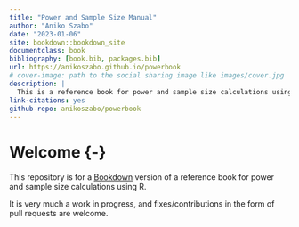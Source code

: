 ```yaml
--- 
title: "Power and Sample Size Manual"
author: "Aniko Szabo"
date: "2023-01-06"
site: bookdown::bookdown_site
documentclass: book
bibliography: [book.bib, packages.bib]
url: https://anikoszabo.github.io/powerbook
# cover-image: path to the social sharing image like images/cover.jpg
description: |
  This is a reference book for power and sample size calculations using R
link-citations: yes
github-repo: anikoszabo/powerbook
---
```


# Welcome {-}

This repository is for a [Bookdown](https://bookdown.org/) version of a reference book for power and sample size calculations using R.

It is very much a work in progress, and fixes/contributions in the form of pull requests are welcome.

